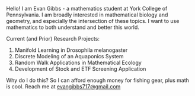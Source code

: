 Hello! I am Evan Gibbs - a mathematics student at York College of Pennsylvania.
I am broadly interested in mathematical biology and geometry, and especially the intersection of these topics. I want to use mathematics to both understand and better this world.

Current (and Prior) Research Projects:
1. Manifold Learning in Drosophila melanogaster
2. Discrete Modeling of an Aquaponics System
3. Random Walk Applications in Mathematical Ecology
4. Development of Stock and ETF Screening Application

Why do I do this? So I can afford enough money for fishing gear, plus math is cool.
Reach me at evangibbs717@gmail.com
